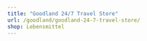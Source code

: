 ```yaml
---
title: "Goodland 24/7 Travel Store"
url: /goodland/goodland-24-7-travel-store/
shop: Lebensmittel
---
```

